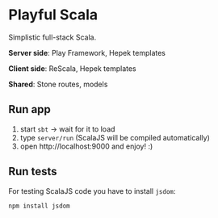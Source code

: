 # Playful Scala

Simplistic full-stack Scala.  

**Server side**: Play Framework, Hepek templates

**Client side**: ReScala, Hepek templates

**Shared**: Stone routes, models

## Run app

1. start `sbt` -> wait for it to load
1. type `server/run` (ScalaJS will be compiled automatically)
1. open http://localhost:9000 and enjoy! :)


## Run tests
For testing ScalaJS code you have to install `jsdom`:
```bash
npm install jsdom
```

